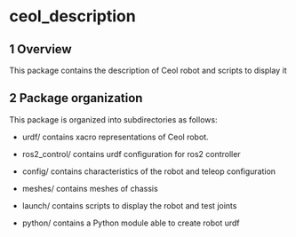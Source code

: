 # ceol_description #

## 1 Overview ##

This package contains the description of Ceol robot and scripts to display it

## 2 Package organization ##

This package is organized into subdirectories as follows:

  - urdf/ contains xacro representations of Ceol robot.

  - ros2_control/ contains urdf configuration for ros2 controller

  - config/ contains characteristics of the robot and teleop configuration 

  - meshes/ contains meshes of chassis

  - launch/ contains scripts to display the robot and test joints

  - python/ contains a Python module able to create robot urdf 
